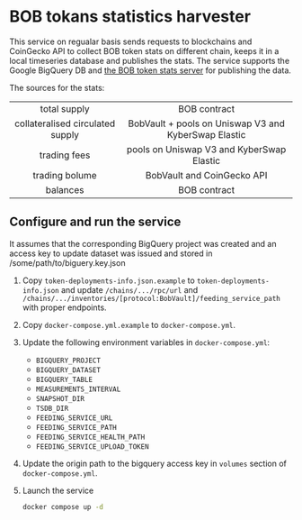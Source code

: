 BOB tokans statistics harvester
====

This service on regualar basis sends requests to blockchains and CoinGecko API to collect BOB token stats on different chain, keeps it in a local timeseries database and publishes the stats. The service supports the Google BigQuery DB and [the BOB token stats server](https://github.com/zkBob/bob-circulating-supply) for publishing the data.

The sources for the stats:

|      |      |
|:----:|:----:|
| total supply | BOB contract |
| collateralised circulated supply | BobVault + pools on Uniswap V3 and KyberSwap Elastic |
| trading fees | pools on Uniswap V3 and KyberSwap Elastic |
| trading bolume | BobVault and CoinGecko API |
| balances | BOB contract |

## Configure and run the service

It assumes that the corresponding BigQuery project was created and an access key to update dataset was issued and stored in /some/path/to/biguery.key.json

1. Copy `token-deployments-info.json.example` to `token-deployments-info.json` and update `/chains/.../rpc/url` and `/chains/.../inventories/[protocol:BobVault]/feeding_service_path` with proper endpoints.

2. Copy `docker-compose.yml.example` to `docker-compose.yml`.

3. Update the following environment variables in `docker-compose.yml`:
    - `BIGQUERY_PROJECT`
    - `BIGQUERY_DATASET`
    - `BIGQUERY_TABLE`
    - `MEASUREMENTS_INTERVAL`
    - `SNAPSHOT_DIR`
    - `TSDB_DIR`
    - `FEEDING_SERVICE_URL`
    - `FEEDING_SERVICE_PATH`
    - `FEEDING_SERVICE_HEALTH_PATH`
    - `FEEDING_SERVICE_UPLOAD_TOKEN`

4. Update the origin path to the bigquery access key in `volumes` section of `docker-compose.yml`.

5. Launch the service 

   ```bash
   docker compose up -d
   ```